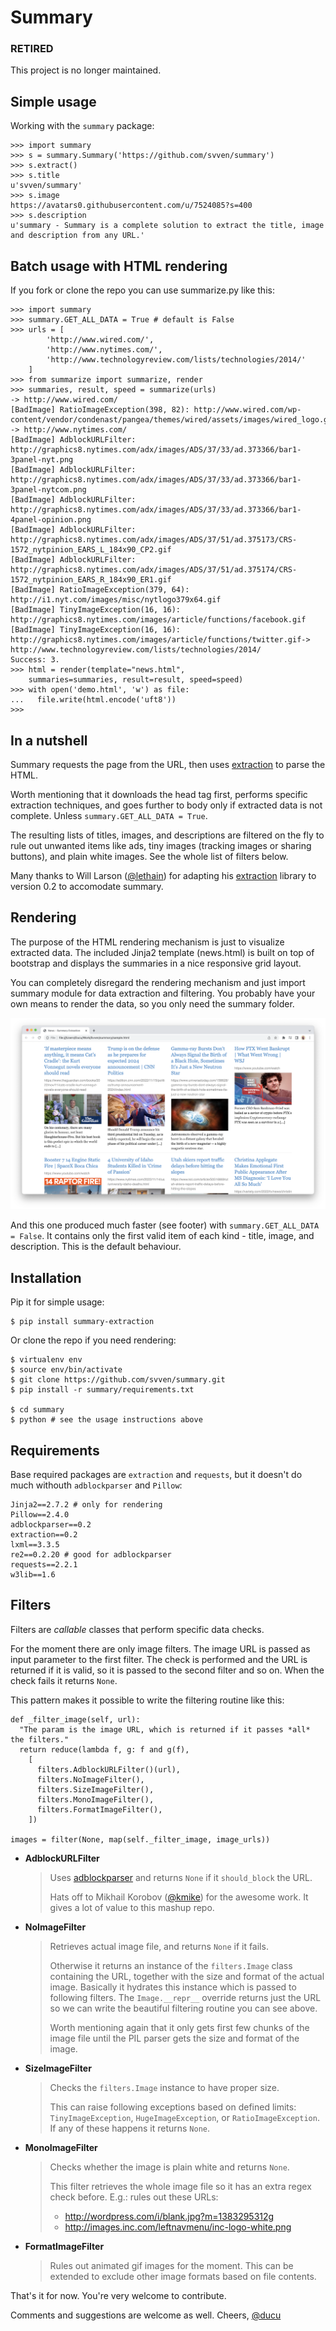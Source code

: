 # Summary

### RETIRED ###
This project is no longer maintained.

## Simple usage

Working with the `summary` package:

    >>> import summary
    >>> s = summary.Summary('https://github.com/svven/summary')
    >>> s.extract()
    >>> s.title
    u'svven/summary'
    >>> s.image
    https://avatars0.githubusercontent.com/u/7524085?s=400
    >>> s.description
    u'summary - Summary is a complete solution to extract the title, image and description from any URL.'

## Batch usage with HTML rendering

If you fork or clone the repo you can use summarize.py like this:

    >>> import summary
    >>> summary.GET_ALL_DATA = True # default is False
    >>> urls = [
            'http://www.wired.com/',
            'http://www.nytimes.com/', 
            'http://www.technologyreview.com/lists/technologies/2014/'
        ]
    >>> from summarize import summarize, render
    >>> summaries, result, speed = summarize(urls)
    -> http://www.wired.com/
    [BadImage] RatioImageException(398, 82): http://www.wired.com/wp-content/vendor/condenast/pangea/themes/wired/assets/images/wired_logo.gif
    -> http://www.nytimes.com/
    [BadImage] AdblockURLFilter: http://graphics8.nytimes.com/adx/images/ADS/37/33/ad.373366/bar1-3panel-nyt.png
    [BadImage] AdblockURLFilter: http://graphics8.nytimes.com/adx/images/ADS/37/33/ad.373366/bar1-3panel-nytcom.png
    [BadImage] AdblockURLFilter: http://graphics8.nytimes.com/adx/images/ADS/37/33/ad.373366/bar1-4panel-opinion.png
    [BadImage] AdblockURLFilter: http://graphics8.nytimes.com/adx/images/ADS/37/51/ad.375173/CRS-1572_nytpinion_EARS_L_184x90_CP2.gif
    [BadImage] AdblockURLFilter: http://graphics8.nytimes.com/adx/images/ADS/37/51/ad.375174/CRS-1572_nytpinion_EARS_R_184x90_ER1.gif
    [BadImage] RatioImageException(379, 64): http://i1.nyt.com/images/misc/nytlogo379x64.gif
    [BadImage] TinyImageException(16, 16): http://graphics8.nytimes.com/images/article/functions/facebook.gif
    [BadImage] TinyImageException(16, 16): http://graphics8.nytimes.com/images/article/functions/twitter.gif-> http://www.technologyreview.com/lists/technologies/2014/
    Success: 3.
    >>> html = render(template="news.html",
        summaries=summaries, result=result, speed=speed)
    >>> with open('demo.html', 'w') as file:
    ...   file.write(html.encode('uft8'))
    >>> 

## In a nutshell

Summary requests the page from the URL, then uses
[extraction](https://github.com/lethain/extraction) to parse the HTML.

Worth mentioning that it downloads the head tag first, performs specific
extraction techniques, and goes further to body only if extracted data
is not complete. Unless `summary.GET_ALL_DATA = True`.

The resulting lists of titles, images, and descriptions are filtered on
the fly to rule out unwanted items like ads, tiny images (tracking
images or sharing buttons), and plain white images. See the whole list
of filters below.

Many thanks to Will Larson ([@lethain](https://github.com/lethain)) for
adapting his [extraction](https://github.com/lethain/extraction) library
to version 0.2 to accomodate summary.

## Rendering

The purpose of the HTML rendering mechanism is just to visualize
extracted data. The included Jinja2 template (news.html) is built on top
of bootstrap and displays the summaries in a nice responsive grid
layout.

You can completely disregard the rendering mechanism and just import
summary module for data extraction and filtering. You probably have your
own means to render the data, so you only need the summary folder.

![image](img/sample.png)

And this one produced much faster (see footer) with
`summary.GET_ALL_DATA = False`. It contains only the first valid item of
each kind - title, image, and description. This is the default
behaviour.

## Installation

Pip it for simple usage:

    $ pip install summary-extraction

Or clone the repo if you need rendering:

    $ virtualenv env 
    $ source env/bin/activate
    $ git clone https://github.com/svven/summary.git 
    $ pip install -r summary/requirements.txt 
    
    $ cd summary
    $ python # see the usage instructions above

## Requirements

Base required packages are `extraction` and `requests`, but it doesn't
do much withouth `adblockparser` and `Pillow`:

    Jinja2==2.7.2 # only for rendering 
    Pillow==2.4.0
    adblockparser==0.2
    extraction==0.2 
    lxml==3.3.5 
    re2==0.2.20 # good for adblockparser
    requests==2.2.1
    w3lib==1.6

## Filters

Filters are *callable* classes that perform specific data checks.

For the moment there are only image filters. The image URL is passed as
input parameter to the first filter. The check is performed and the URL
is returned if it is valid, so it is passed to the second filter and so
on. When the check fails it returns `None`.

This pattern makes it possible to write the filtering routine like this:

    def _filter_image(self, url):
      "The param is the image URL, which is returned if it passes *all* the filters."
      return reduce(lambda f, g: f and g(f), 
        [
          filters.AdblockURLFilter()(url),
          filters.NoImageFilter(),
          filters.SizeImageFilter(),
          filters.MonoImageFilter(),
          filters.FormatImageFilter(),
        ])
    
    images = filter(None, map(self._filter_image, image_urls))

  - **AdblockURLFilter**
    
    > Uses [adblockparser](https://github.com/scrapinghub/adblockparser)
    > and returns `None` if it `should_block` the URL.
    > 
    > Hats off to Mikhail Korobov ([@kmike](https://github.com/kmike))
    > for the awesome work. It gives a lot of value to this mashup repo.

  - **NoImageFilter**
    
    > Retrieves actual image file, and returns `None` if it fails.
    > 
    > Otherwise it returns an instance of the `filters.Image` class
    > containing the URL, together with the size and format of the
    > actual image. Basically it hydrates this instance which is passed
    > to following filters. The `Image.__repr__` override returns just
    > the URL so we can write the beautiful filtering routine you can
    > see above.
    > 
    > Worth mentioning again that it only gets first few chunks of the
    > image file until the PIL parser gets the size and format of the
    > image.

  - **SizeImageFilter**
    
    > Checks the `filters.Image` instance to have proper size.
    > 
    > This can raise following exceptions based on defined limits:
    > `TinyImageException`, `HugeImageException`, or
    > `RatioImageException`. If any of these happens it returns `None`.

  - **MonoImageFilter**
    
    > Checks whether the image is plain white and returns `None`.
    > 
    > This filter retrieves the whole image file so it has an extra
    > regex check before. E.g.: rules out these URLs:
    > 
    >   - <http://wordpress.com/i/blank.jpg?m=1383295312g>
    >   - <http://images.inc.com/leftnavmenu/inc-logo-white.png>

  - **FormatImageFilter**
    
    > Rules out animated gif images for the moment. This can be extended
    > to exclude other image formats based on file contents.

That's it for now. You're very welcome to contribute.

Comments and suggestions are welcome as well. Cheers,
[@ducu](http://twitter.com/ducu)
